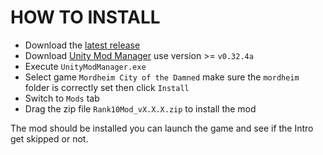 # HOW TO INSTALL

- Download the [latest release](https://github.com/mordheim-mod-community/rank-10-mod/releases)
- Download [Unity Mod Manager](https://www.nexusmods.com/site/mods/21) use version >= `v0.32.4a`
- Execute `UnityModManager.exe`
- Select game `Mordheim City of the Damned` make sure the `mordheim` folder is correctly set then click `Install`
- Switch to `Mods` tab
- Drag the zip file `Rank10Mod_vX.X.X.zip` to install the mod

The mod should be installed you can launch the game and see if the Intro get skipped or not.
